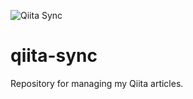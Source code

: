 ![Qiita Sync](https://github.com/aoki-h-jp/qiita-sync/actions/workflows/qiita_sync_check.yml/badge.svg)

# qiita-sync
Repository for managing my Qiita articles.
